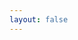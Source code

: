 ```yaml
---
layout: false
---
```


<script setup>
import Designer from '../components/Designer.vue'
</script>

<!-- 
避免出现 window/document not defined 的错误提示，使用 ClientOnly 包裹 
https://vitepress.dev/zh/guide/ssr-compat 
-->
<ClientOnly>
    <NaiveWrapper>
        <Designer />
    </NaiveWrapper>
</ClientOnly>

